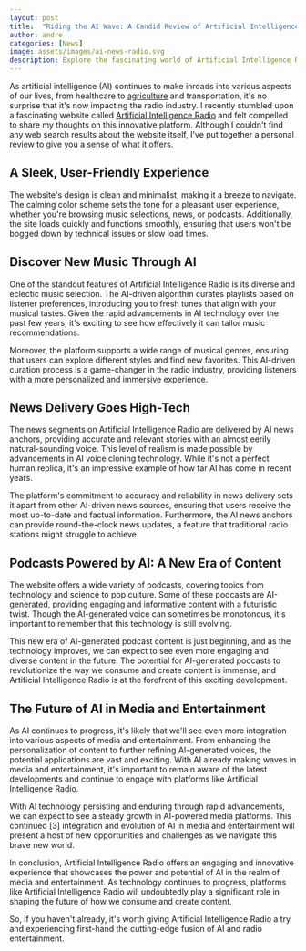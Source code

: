 ```yaml
---
layout: post
title:  "Riding the AI Wave: A Candid Review of Artificial Intelligence Radio"
author: andre
categories: [News]
image: assets/images/ai-news-radio.svg
description: Explore the fascinating world of Artificial Intelligence Radio in this engaging review, as we delve into its AI-driven music curation, news delivery, and podcast content, showcasing the potential of AI in media and entertainment.
---
```


As artificial intelligence (AI) continues to make inroads into various aspects of our lives, from healthcare to [agriculture](https://techwizco.com/ai-in-agriculture/) and transportation, it's no surprise that it's now impacting the radio industry. I recently stumbled upon a fascinating website called [Artificial Intelligence Radio](https://artificialintelligenceradio.com) and felt compelled to share my thoughts on this innovative platform. Although I couldn't find any web search results about the website itself, I've put together a personal review to give you a sense of what it offers.


## A Sleek, User-Friendly Experience

The website's design is clean and minimalist, making it a breeze to navigate. The calming color scheme sets the tone for a pleasant user experience, whether you're browsing music selections, news, or podcasts. Additionally, the site loads quickly and functions smoothly, ensuring that users won't be bogged down by technical issues or slow load times.


## Discover New Music Through AI

One of the standout features of Artificial Intelligence Radio is its diverse and eclectic music selection. The AI-driven algorithm curates playlists based on listener preferences, introducing you to fresh tunes that align with your musical tastes. Given the rapid advancements in AI technology over the past few years, it's exciting to see how effectively it can tailor music recommendations.

Moreover, the platform supports a wide range of musical genres, ensuring that users can explore different styles and find new favorites. This AI-driven curation process is a game-changer in the radio industry, providing listeners with a more personalized and immersive experience.


## News Delivery Goes High-Tech

The news segments on Artificial Intelligence Radio are delivered by AI news anchors, providing accurate and relevant stories with an almost eerily natural-sounding voice. This level of realism is made possible by advancements in AI voice cloning technology. While it's not a perfect human replica, it's an impressive example of how far AI has come in recent years.

The platform's commitment to accuracy and reliability in news delivery sets it apart from other AI-driven news sources, ensuring that users receive the most up-to-date and factual information. Furthermore, the AI news anchors can provide round-the-clock news updates, a feature that traditional radio stations might struggle to achieve.


## Podcasts Powered by AI: A New Era of Content

The website offers a wide variety of podcasts, covering topics from technology and science to pop culture. Some of these podcasts are AI-generated, providing engaging and informative content with a futuristic twist. Though the AI-generated voice can sometimes be monotonous, it's important to remember that this technology is still evolving.

This new era of AI-generated podcast content is just beginning, and as the technology improves, we can expect to see even more engaging and diverse content in the future. The potential for AI-generated podcasts to revolutionize the way we consume and create content is immense, and Artificial Intelligence Radio is at the forefront of this exciting development.


## The Future of AI in Media and Entertainment

As AI continues to progress, it's likely that we'll see even more integration into various aspects of media and entertainment. From enhancing the personalization of content to further refining AI-generated voices, the potential applications are vast and exciting. With AI already making waves in media and entertainment, it's important to remain aware of the latest developments and continue to engage with platforms like Artificial Intelligence Radio.

With AI technology persisting and enduring through rapid advancements, we can expect to see a steady growth in AI-powered media platforms. This continued [3] integration and evolution of AI in media and entertainment will present a host of new opportunities and challenges as we navigate this brave new world.

In conclusion, Artificial Intelligence Radio offers an engaging and innovative experience that showcases the power and potential of AI in the realm of media and entertainment. As technology continues to progress, platforms like Artificial Intelligence Radio will undoubtedly play a significant role in shaping the future of how we consume and create content. 

So, if you haven't already, it's worth giving Artificial Intelligence Radio a try and experiencing first-hand the cutting-edge fusion of AI and radio entertainment.

